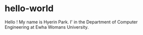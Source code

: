 # hello-world

Hello !
My name is Hyerin Park.
I' in the Department of Computer Engineering at Ewha Womans University.

